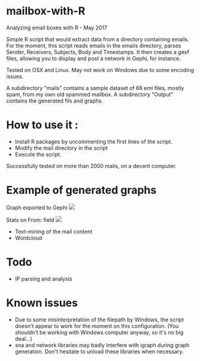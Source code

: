 # mailbox-with-R
Analyzing email boxes with R - May 2017

Simple R script that would extract data from a directory containing emails.
For the moment, this script reads emails in the emails directory, parses Sender, Receivers, Subjects, Body and Timestamps.
It then creates a gexf files, allowing you to display and post a network in Gephi, for instance.

Tested on OSX and Linux. May not work on Windows due to some encoding issues.

A subdirectory "mails" contains a sample dataset of 66 eml files, mostly spam, from my own old spammed mailbox.
A subdirectory "Output" contains the generated fils and graphs.

# How to use it : 

 - Install R packages by uncommenting the first lines of the script.
 - Modify the mail directory in the script
 - Execute the script.

Successfully tested on more than 2000 mails, on a decent computer.

# Example of generated graphs

Graph exported to Gephi
![](https://framapic.org/1GuGVF6DD7Gw/3ObZ5oMeD2Eb)

Stats on From: field
![](https://framapic.org/3xlIo9Faqpgz/Vl7xc3pidkpF)


- Text-mining of the mail content
- Wordcloud

# Todo

- IP parsing and analysis

# Known issues

 - Due to some misinterpretation of the filepath by Windows, the script doesn't appear to work for the moment on this configuration. (You shouldn't be working with Windows computer anyway, so it's no big deal...)
 - sna and network libraries may badly interfere with igraph during graph generation. Don't hesitate to unload these libraries when necessary.


